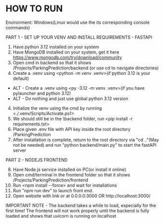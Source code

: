 # HOW TO RUN

Environment: Windows(Linux would use the its corresponding console commands)

PART 1 - SET UP YOUR VENV AND INSTALL REQUIREMENTS - FASTAPI

1. Have python 3.12 installed on your system
2. Have MongoDB installed on your system, get it here https://www.mongodb.com/try/download/community
3. Open cmd in backend so that it shows /Projects/ParkingPrediction/backend (or use cd to navigate directories)
4. Create a .venv using <python -m venv .venv>(if python 3.12 is your default)
- ALT - Create a .venv using <py -3.12 -m venv .venv>(if you have pylauncher and python 3.12)
- ALT - Do nothing and just use global python 3.12 version
4. Initialize the venv using the cmd by running <./.venv/Scripts/Activate.ps1>
5. We should still be in the \backend folder, run <pip install -r requirements.txt>
6. Place given .env file with API key inside the root directory /ParkingPrediction
7. After installation is complete, return to the root directory via "cd .."(May not be needed) and run "python backend/main.py" to start the fastAPI server

PART 2 - NODEJS FRONTEND

8. Have Node.js service installed on PC(or install it online)
9. Open cmd/terminal in the frontend folder so that it shows /Projects/ParkingPrediction/frontend
10. Run <npm install --force> and wait for installations
11. Run "npm run dev" to launch front end.
12. Open website with link or at 0.0.0.0:3000 OR http://localhost:3000/

IMPORTANT NOTE - The backend takes a while to load, especially for the first time!
The frontend will not work properly until the backend is fully loaded and shows that uvicorn is running on localhost


